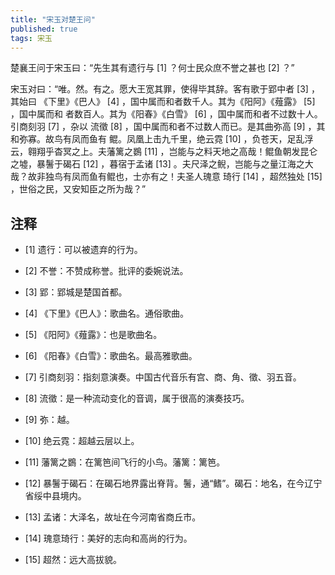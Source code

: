 ```yaml
---
title: "宋玉对楚王问"
published: true
tags: 宋玉
---
```


楚襄王问于宋玉曰：“先生其有遗行与 [1] ？何士民众庶不誉之甚也 [2] ？”

宋玉对曰：“唯。然。有之。愿大王宽其罪，使得毕其辞。客有歌于郢中者 [3] ，其始曰
《下里》《巴人》 [4] ，国中属而和者数千人。其为《阳阿》《薤露》 [5] ，国中属而和
者数百人。其为《阳春》《白雪》 [6] ，国中属而和者不过数十人。引商刻羽 [7] ，杂以
流徵 [8] ，国中属而和者不过数人而已。是其曲弥高 [9] ，其和弥寡。故鸟有凤而鱼有
鲲。凤凰上击九千里，绝云霓 [10] ，负苍天，足乱浮云，翱翔乎杳冥之上。夫藩篱之鷃
[11] ，岂能与之料天地之高哉！鲲鱼朝发昆仑之墟，暴鬐于碣石 [12] ，暮宿于孟诸 [13]
。夫尺泽之鲵，岂能与之量江海之大哉？故非独鸟有凤而鱼有鲲也，士亦有之！夫圣人瑰意
琦行 [14] ，超然独处 [15] ，世俗之民，又安知臣之所为哉？”

## 注释

- [1] 遗行：可以被遗弃的行为。

- [2] 不誉：不赞成称誉。批评的委婉说法。

- [3] 郢：郢城是楚国首都。

- [4] 《下里》《巴人》：歌曲名。通俗歌曲。

- [5] 《阳阿》《薤露》：也是歌曲名。

- [6] 《阳春》《白雪》：歌曲名。最高雅歌曲。

- [7] 引商刻羽：指刻意演奏。中国古代音乐有宫、商、角、徵、羽五音。

- [8] 流徵：是一种流动变化的音调，属于很高的演奏技巧。

- [9] 弥：越。

- [10] 绝云霓：超越云层以上。

- [11] 藩篱之鷃：在篱笆间飞行的小鸟。藩篱：篱笆。

- [12] 暴鬐于碣石：在碣石地界露出脊背。鬐，通“鳍”。碣石：地名，在今辽宁省绥中县境内。

- [13] 孟诸：大泽名，故址在今河南省商丘市。

- [14] 瑰意琦行：美好的志向和高尚的行为。

- [15] 超然：远大高拔貌。

